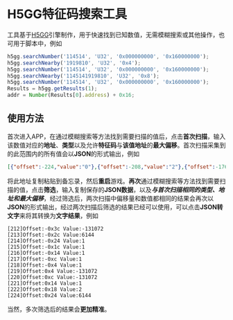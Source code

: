 # H5GG特征码搜索工具
工具基于<a href="https://githubfast.com/H5GG/H5GG">H5GG</a>引擎制作，用于快速找到已知数值，无需模糊搜索或其他操作，也可用于脚本中，例如<br/>
```javascript
h5gg.searchNumber('114514', 'U32', '0x000000000', '0x160000000');
h5gg.searchNearby('1919810', 'U32', '0x4');
h5gg.searchNumber('114514', 'U32', '0x000000000', '0x160000000');
h5gg.searchNearby('1145141919810', 'U32', '0x8');
h5gg.searchNumber('114514', 'U32', '0x000000000', '0x160000000');
Results = h5gg.getResults(1);
addr = Number(Results[0].address) + 0x16;
```
## 使用方法
首次进入APP，在通过模糊搜索等方法找到需要扫描的值后，点击**首次扫描**，输入该数值对应的**地址**、**类型**以及允许**特征码**与**该值地址**的**最大偏移**。首次扫描采集到的此范围内的所有值会以**JSON**的形式输出，例如<br/>
```json
[{"offset":-224,"value":"0"},{"offset":-208,"value":"2"},{"offset":-176,"value":"2"},{"offset":-48,"value":"1"},{"offset":-44,"value":"131074"},{"offset":-40,"value":"1"},{"offset":-36,"value":"0"},{"offset":-16,"value":"1"},{"offset":-12,"value":"7"},{"offset":-8,"value":"1"},{"offset":0,"value":"98312"},{"offset":16,"value":"1"},{"offset":24,"value":"1"},{"offset":28,"value":"4294967295"},{"offset":32,"value":"4294967295"},{"offset":96,"value":"0"},{"offset":100,"value":"0"},{"offset":104,"value":"0"},{"offset":128,"value":"0"},{"offset":196,"value":"0"},{"offset":200,"value":"0"},{"offset":232,"value":"0"},{"offset":256,"value":"0"}]
```
将此地址复制粘贴到备忘录，然后**重启**游戏。**再次**通过模糊搜索等方法找到需要扫描的值，点击**筛选**，输入复制保存的**JSON数据**，以及***与首次扫描相同的类型、地址和最大偏移***，经过筛选后，两次扫描中偏移量和数值都相同的结果会再次以**JSON**的形式输出，经过两次扫描后筛选的结果已经可以使用，可以点击**JSON转文字**来将其转换为**文字结果**，例如<br/>
```text
[212]Offset:-0x3c Value:-131072
[213]Offset:-0x2c Value:6144
[214]Offset:-0x24 Value:1
[215]Offset:-0x1c Value:1
[216]Offset:-0x14 Value:1
[217]Offset:-0xc Value:1
[218]Offset:-0x4 Value:1
[219]Offset:0x4 Value:-131072
[220]Offset:0xc Value:-131072
[221]Offset:0x14 Value:1
[222]Offset:0x18 Value:2
[224]Offset:0x24 Value:6144
```
当然，多次筛选后的结果会**更加精准**。
